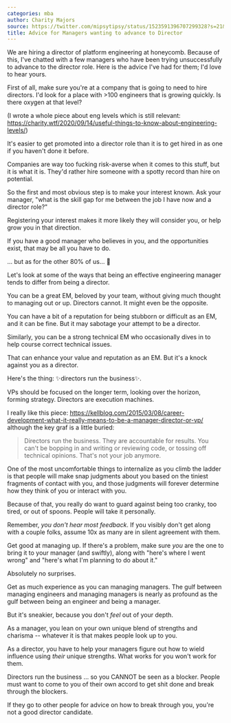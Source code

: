 ```yaml
---
categories: mba
author: Charity Majors 
source: https://twitter.com/mipsytipsy/status/1523591396707299328?s=21&t=tlKX5Qi-FaSEsFuxt6B97Q)
title: Advice for Managers wanting to advance to Director
---
```


We are hiring a director of platform engineering at honeycomb. Because of this,
I've chatted with a few managers who have been trying unsuccessfully to advance
to the director role. Here is the advice I've had for them; I'd love to hear
yours.

First of all, make sure you're at a company that is going to need to hire
directors. I'd look for a place with >100 engineers that is growing quickly. Is
there oxygen at that level? 

(I wrote a whole piece about eng levels which is still relevant:
https://charity.wtf/2020/09/14/useful-things-to-know-about-engineering-levels/)

It's easier to get promoted into a director role than it is to get hired in as
one if you haven't done it before.

Companies are way too fucking risk-averse when it comes to this stuff, but it
is what it is. They'd rather hire someone with a spotty record than hire on
potential.

So the first and most obvious step is to make your interest known. Ask your
manager, "what is the skill gap for me between the job I have now and a
director role?"

Registering your interest makes it more likely they will consider you, or help
grow you in that direction.

If you have a good manager who believes in you, and the opportunities exist,
that may be all you have to do.

... but as for the other 80% of us... 🤣

Let's look at some of the ways that being an effective engineering manager
tends to differ from being a director.

You can be a great EM, beloved by your team, without giving much thought to
managing out or up. Directors cannot. It might even be the opposite.

You can have a bit of a reputation for being stubborn or difficult as an EM,
and it can be fine. But it may sabotage your attempt to be a director.

Similarly, you can be a strong technical EM who occasionally dives in to help
course correct technical issues.

That can enhance your value and reputation as an EM. But it's a knock against
you as a director.

Here's the thing: ✨directors run the business✨.

VPs should be focused on the longer term, looking over the horizon, forming
strategy. Directors are execution machines.

I really like this piece:
https://kellblog.com/2015/03/08/career-development-what-it-really-means-to-be-a-manager-director-or-vp/
although the key graf is a little buried:

> Directors run the business. They are accountable for results. You can't be
> bopping in and writing or reviewing code, or tossing off technical opinions.
> That's not your job anymore.

One of the most uncomfortable things to internalize as you climb the ladder is
that people will make snap judgments about you based on the tiniest fragments
of contact with you, and those judgments will forever determine how they think
of you or interact with you.

Because of that, you really do want to guard against being too cranky, too
tired, or out of spoons. People will take it personally.

Remember, *you don't hear most feedback*. If you visibly don't get along with a
couple folks, assume 10x as many are in silent agreement with them.

Get good at managing up. If there's a problem, make sure *you* are the one to
bring it to your manager (and swiftly), along with "here's where I went wrong"
and "here's what I'm planning to do about it."

Absolutely no surprises.

Get as much experience as you can managing managers. The gulf between managing
engineers and managing managers is nearly as profound as the gulf between being
an engineer and being a manager.

But it's sneakier, because you don't *feel* out of your depth.

As a manager, you lean on your own unique blend of strengths and charisma --
whatever it is that makes people look up to you.

As a director, you have to help your managers figure out how to wield influence
using *their* unique strengths. What works for you won't work for them.

Directors run the business ... so you CANNOT be seen as a blocker. People must
want to come to you of their own accord to get shit done and break through the
blockers.

If they go to other people for advice on how to break through you, you're not a
good director candidate.
